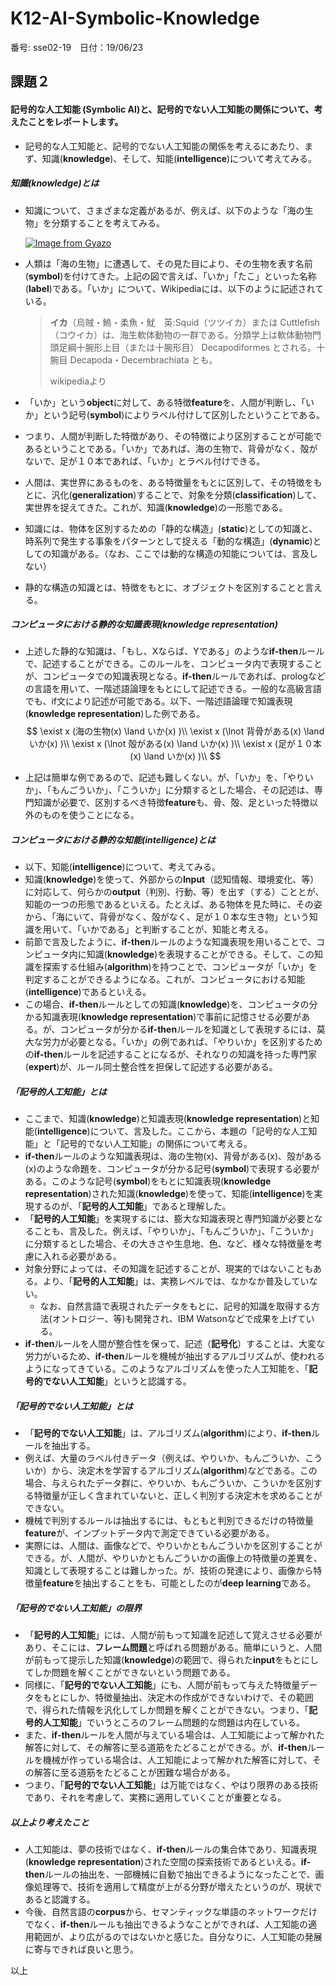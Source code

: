 # K12-AI-Symbolic-Knowledge

番号: sse02-19　日付：19/06/23

## 課題２

#### 記号的な人工知能 (Symbolic AI)と、記号的でない人工知能の関係について、考えたことをレポートします。

- 記号的な人工知能と、記号的でない人工知能の関係を考えるにあたり、まず、知識(**knowledge**)、そして、知能(**intelligence**)について考えてみる。

##### 知識(**knowledge**)とは

- 知識について、さまざまな定義があるが、例えば、以下のような「海の生物」を分類することを考えてみる。

    [![Image from Gyazo](https://i.gyazo.com/19370a5950ef78a2a494e3577d982b9a.png)](https://gyazo.com/19370a5950ef78a2a494e3577d982b9a)
- 人類は「海の生物」に遭遇して、その見た目により、その生物を表す名前(**symbol**)を付けてきた。上記の図で言えば、「いか」「たこ」といった名称(**label**)である。「いか」について、Wikipediaには、以下のように記述されている。

    > **イカ**（烏賊・鰞・柔魚・魷　英:Squid（ツツイカ）または Cuttlefish（コウイカ）は、海生軟体動物の一群である。分類学上は軟体動物門頭足綱十腕形上目（または十腕形目） Decapodiformes とされる。十腕目 Decapoda・Decembrachiata とも。
    >
    > wikipediaより

- 「いか」という**object**に対して、ある特徴**feature**を、人間が判断し、「いか」という記号(**symbol**)によりラベル付けして区別したということである。
- つまり、人間が判断した特徴があり、その特徴により区別することが可能であるということである。「いか」であれば、海の生物で、背骨がなく、殻がないで、足が１０本であれば、「いか」とラベル付けできる。
- 人間は、実世界にあるものを、ある特徴量をもとに区別して、その特徴をもとに、汎化(**generalization**)することで、対象を分類(**classification**)して、実世界を捉えてきた。これが、知識(**knowledge**)の一形態である。
- 知識には、物体を区別するための「静的な構造」(**static**)としての知識と、時系列で発生する事象をパターンとして捉える「動的な構造」(**dynamic**)としての知識がある。（なお、ここでは動的な構造の知能については、言及しない）
- 静的な構造の知識とは、特徴をもとに、オブジェクトを区別することと言える。

##### コンピュータにおける静的な知識表現(**knowledge representation**)

- 上述した静的な知識は、「もし、Xならば、Yである」のような**if-then**ルールで、記述することができる。このルールを、コンピュータ内で表現することが、コンピュータでの知識表現となる。**if-then**ルールであれば、prologなどの言語を用いて、一階述語論理をもとにして記述できる。一般的な高級言語でも、if文により記述が可能である。以下、一階述語論理で知識表現(**knowledge representation**)した例である。
    $$
    \exist x (海の生物(x) \land いか(x) )\\
    \exist x (\lnot 背骨がある(x) \land いか(x) )\\
    \exist x (\lnot 殻がある(x) \land いか(x) )\\
    \exist x (足が１０本(x) \land いか(x) )\\
    $$

- 上記は簡単な例であるので、記述も難しくない。が、「いか」を、「やりいか」、「もんごういか」、「こういか」に分類するとした場合、その記述は、専門知識が必要で、区別するべき特徴**feature**も、骨、殻、足といった特徴以外のものを使うことになる。

##### コンピュータにおける静的な知能(**intelligence**)とは

- 以下、知能(**intelligence**)について、考えてみる。
- 知識(**knowledge**)を使って、外部からの**Input**（認知情報、環境変化、等）に対応して、何らかの**output**（判別、行動、等）を出す（する）こととが、知能の一つの形態であるといえる。たとえば、ある物体を見た時に、その姿から、「海にいて、背骨がなく、殻がなく、足が１０本な生き物」という知識を用いて、「いかである」と判断することが、知能と考える。
- 前節で言及したように、**if-then**ルールのような知識表現を用いることで、コンピュータ内に知識(**knowledge**)を表現することができる。そして、この知識を探索する仕組み(**algorithm**)を持つことで、コンピュータが「いか」を判定することができるようになる。これが、コンピュータにおける知能(**intelligence**)であるといえる。
- この場合、**if-then**ルールとしての知識(**knowledge**)を、コンピュータの分かる知識表現(**knowledge representation**)で事前に記憶させる必要がある。が、コンピュータが分かる**if-then**ルールを知識として表現するには、莫大な労力が必要となる。「いか」の例であれば、「やりいか」を区別するための**if-then**ルールを記述することになるが、それなりの知識を持った専門家(**expert**)が、ルール同士整合性を担保して記述する必要がある。

##### 「記号的人工知能」とは

- ここまで、知識(**knowledge**)と知識表現(**knowledge representation**)と知能(**intelligence**)について、言及した。ここから、本題の「記号的な人工知能」と「記号的でない人工知能」の関係について考える。
- **if-then**ルールのような知識表現は、海の生物(x)、背骨がある(x)、殻がある(x)のような命題を、コンピュータが分かる記号(**symbol**)で表現する必要がある。このような記号(**symbol**)をもとに知識表現(**knowledge representation**)された知識(**knowledge**)を使って、知能(**intelligence**)を実現するのが、「**記号的人工知能**」であると理解した。
- 「**記号的人工知能**」を実現するには、膨大な知識表現と専門知識が必要となることも、言及した。例えば、「やりいか」、「もんごういか」、「こういか」に分類するとした場合、その大きさや生息地、色、など、様々な特徴量を考慮に入れる必要がある。
- 対象分野によっては、その知識を記述することが、現実的ではないこともある。より、「**記号的人工知能**」は、実務レベルでは、なかなか普及していない。
    - なお、自然言語で表現されたデータをもとに、記号的知識を取得する方法(オントロジー、等)も開発され、IBM Watsonなどで成果を上げている。
- **if-then**ルールを人間が整合性を保って、記述（**記号化**）することは、大変な労力がいるため、**if-then**ルールを機械が抽出するアルゴリズムが、使われるようになってきている。このようなアルゴリズムを使った人工知能を、「**記号的でない人工知能**」というと認識する。

##### 「記号的でない人工知能」とは

- 「**記号的でない人工知能**」は、アルゴリズム(**algorithm**)により、**if-then**ルールを抽出する。
- 例えば、大量のラベル付きデータ（例えば、やりいか、もんごういか、こういか）から、決定木を学習するアルゴリズム(**algorithm**)などである。この場合、与えられたデータ群に、やりいか、もんごういか、こういかを区別する特徴量が正しく含まれていないと、正しく判別する決定木を求めることができない。
- 機械で判別するルールは抽出するには、もともと判別できるだけの特徴量**feature**が、インプットデータ内で測定できている必要がある。
- 実際には、人間は、画像などで、やりいかともんごういかを区別することができる。が、人間が、やりいかともんごういかの画像上の特徴量の差異を、知識として表現することは難しかった。が、技術の発達により、画像から特徴量**feature**を抽出することをも、可能としたのが**deep learning**である。

##### 「記号的でない人工知能」の限界

- 「**記号的人工知能**」には、人間が前もって知識を記述して覚えさせる必要があり、そこには、**フレーム問題**と呼ばれる問題がある。簡単にいうと、人間が前もって提示した知識(**knowledge**)の範囲で、得られた**input**をもとにしてしか問題を解くことができないという問題である。
- 同様に、「**記号的でない人工知能**」にも、人間が前もって与えた特徴量データをもとにしか、特徴量抽出、決定木の作成ができないわけで、その範囲で、得られた情報を汎化してしか問題を解くことができない。つまり、「**記号的人工知能**」でいうところのフレーム問題的な問題は内在している。
- また、**if-then**ルールを人間が与えている場合は、人工知能によって解かれた解答に対して、その解答に至る道筋をたどることができる。が、**if-then**ルールを機械が作っている場合は、人工知能によって解かれた解答に対して、その解答に至る道筋をたどることが困難な場合がある。
- つまり、「**記号的でない人工知能**」は万能ではなく、やはり限界のある技術であり、それを考慮して、実務に適用していくことが重要となる。

##### 以上より考えたこと

- 人工知能は、夢の技術ではなく、**if-then**ルールの集合体であり、知識表現(**knowledge representation**)された空間の探索技術であるといえる。**if-then**ルールの抽出を、一部機械に自動で抽出できるようになったことで、画像処理等で、技術を適用して精度が上がる分野が増えたというのが、現状であると認識する。
- 今後、自然言語の**corpus**から、セマンティックな単語のネットワークだけでなく、**if-then**ルールも抽出できるようなことができれば、人工知能の適用範囲が、より広がるのではないかと感じた。自分なりに、人工知能の発展に寄与できれば良いと思う。

以上
